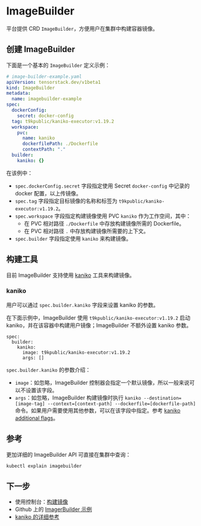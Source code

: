 # ImageBuilder

平台提供 CRD `ImageBuilder`，方便用户在集群中构建容器镜像。

## 创建 ImageBuilder

下面是一个基本的 `ImageBuilder` 定义示例：

```yaml
# image-builder-example.yaml
apiVersion: tensorstack.dev/v1beta1
kind: ImageBuilder
metadata:
  name: imagebuilder-example
spec:
  dockerConfig:
    secret: docker-config
  tag: t9kpublic/kaniko-executor:v1.19.2
  workspace:
    pvc:
      name: kaniko
      dockerfilePath: ./Dockerfile
      contextPath: "."
  builder:
    kaniko: {}
```

在该例中：

* `spec.dockerConfig.secret` 字段指定使用 Secret `docker-config` 中记录的 docker 配置，以上传镜像。
* `spec.tag` 字段指定目标镜像的名称和标签为 `t9kpublic/kaniko-executor:v1.19.2`。
* `spec.workspace` 字段指定构建镜像使用 PVC `kaniko`  作为工作空间，其中：
  * 在 PVC 相对路径 `./Dockerfile` 中存放构建镜像所需的 Dockerfile。
  * 在 PVC 相对路径 `.` 中存放构建镜像所需要的上下文。
* `spec.builder` 字段指定使用 `kaniko` 来构建镜像。

## 构建工具

目前 ImageBuilder 支持使用 <a target="_blank" rel="noopener noreferrer" href="https://github.com/GoogleContainerTools/kaniko">kaniko</a> 工具来构建镜像。

### kaniko

用户可以通过 `spec.builder.kaniko` 字段来设置 kaniko 的参数。

在下面示例中，ImageBuilder 使用 `t9kpublic/kaniko-executor:v1.19.2` 启动 kaniko，并在该容器中构建用户镜像；ImageBuilder 不额外设置 kaniko 参数。

```
spec:
  builder:
    kaniko:
      image: t9kpublic/kaniko-executor:v1.19.2
      args: []
```

`spec.builder.kaniko` 的参数介绍：

* `image`：如忽略，ImageBuilder 控制器会指定一个默认镜像，所以一般来说可以不设置该字段。
* `args`：如忽略，ImageBuilder 构建镜像时执行 `kaniko --destination=[image-tag] --context=[context-path] --dockerfile=[dockerfile-path]` 命令。如果用户需要使用其他参数，可以在该字段中指定。参考 <a target="_blank" rel="noopener noreferrer" href="https://github.com/GoogleContainerTools/kaniko?tab=readme-ov-file#additional-flags">kaniko additional flags</a>。


## 参考

更加详细的 ImageBuilder API 可直接在集群中查询：

```bash
kubectl explain imagebuilder
```

## 下一步

* 使用控制台：[构建镜像](../../tasks/build-image.md)
* Github 上的 <a target="_blank" rel="noopener noreferrer" href="https://github.com/t9k/tutorial-examples/tree/master/build-image/build-image-on-platform">ImagerBuilder 示例</a>
* <a target="_blank" rel="noopener noreferrer" href="https://github.com/GoogleContainerTools/kaniko">kaniko 的详细参考</a>
